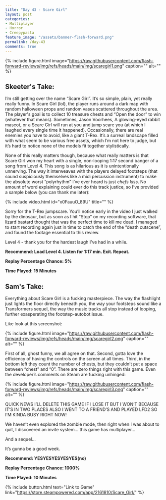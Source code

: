 ```yaml
---
title: "Day 43 - Scare Girl"
layout: post
categories:
- Multiplayer
- Horror
- Creepypasta
feature_image: "/assets/banner-flash-forward.png"
permalink: /day-43
comments: true
---
```


{% include figure.html image="https://raw.githubusercontent.com/flash-forward-reviews/img/refs/heads/main/img/scaregirl1.png" caption="" alt="" %}

## Skeeter's Take:

I’m still getting over the name “Scare Girl”. It’s so simple, plain, yet really really funny. 
In Scare Girl (lol), the player runs around a dark map with random halloween props and random vases scattered throughout the area. The player's goal is to collect 10 treasure chests and “Open the door” to win (whatever that means). Sometimes, Jason Voorhees, A glowing-eyed rabbit mascot, or a Scare Girl will run at you and jump scare you (at which I laughed every single time it happened). Occasionally, there are real enemies you have to avoid, like a giant T-Rex. 
It’s a surreal landscape filled with what seem to be various free assets, which I’m not here to judge, but it’s hard to notice none of the models fit together stylistically. 

None of this really matters though, because what really matters is that Scare Girl won my heart with a single, non-looping 1:17 second banger of a song from Level 4. This song is as hilarious as it is unintentionally unnerving. The way it interweaves with the players delayed footsteps (that sound suspiciously themselves like a midi percussion instrument) to make the absolute worst “polyrhythm” I’ve ever heard is just *chefs kiss*. No amount of word explaining could ever do this track justice, so I’ve provided a sample below (you can thank me later): 

{% include video.html id="x0FauuO_89U" title="" %}

Sorry for the T-Rex jumpscare. You’ll notice early in the video I just walked by the dinosaur, but as soon as I hit “Stop” on my recording software, that lizard bastard thought that was the perfect time to kill me dead. I managed to start recording again just in time to catch the end of the “death cutscene”, and found the footage essential to this review. 

Level 4 - thank you for the hardest laugh I’ve had in a while. 

**Recommend: Load Level 4. Listen for 1:17 min. Exit. Repeat.**

**Replay Percentage Chance: 5%**

**Time Played: 15 Minutes**

## Sam's Take:

Everything about Scare Girl is a fucking masterpiece. The way the flashlight just lights the floor directly beneath you, the way your footsteps sound like a Transformers sequel, the way the music tracks all stop instead of looping, further exasperating the footstep-autobot issue. 

Like look at this screenshot:

{% include figure.html image="https://raw.githubusercontent.com/flash-forward-reviews/img/refs/heads/main/img/scaregirl2.png" caption="" alt="" %}

First of all, ghost funny, we all agree on that. Second, gotta love the efficiency of having the controls on the screen at all times. Third, in the bottom left they count the number of chests, but they couldn’t put a space between “chest” and “0”. There are zero things right with this game. Even the developer’s comments on Steam are fucking unhinged:

{% include figure.html image="https://raw.githubusercontent.com/flash-forward-reviews/img/refs/heads/main/img/scaregirl3.png" caption="" alt="" %}

QUICK NEWS I’LL DELETE THIS GAME IF I LOSE IT BUT I WON’T BECAUSE IT’S IN TWO PLACES ALSO I WENT TO A FRIEND’S AND PLAYED LFD2 SO I’M KINDA BUSY RIGHT NOW!

We haven’t even explored the zombie mode, then right when I was about to quit, I discovered an invite system... this game has multiplayer...

And a sequel...

It’s gunna be a good week.

**Recommend: YESYESYESYESYES(no)** 

**Replay Percentage Chance: 1000%**

**Time Played: 10 Minutes**

{% include button.html text="Link to Game" link="https://store.steampowered.com/app/2161810/Scare_Girl/" %}